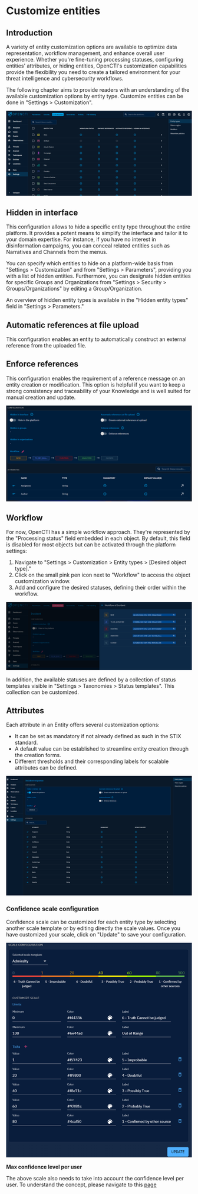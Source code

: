 # Customize entities

## Introduction

A variety of entity customization options are available to optimize data representation, workflow management, and enhance overall user experience. Whether you're fine-tuning processing statuses, configuring entities' attributes, or hiding entities, OpenCTI's customization capabilities provide the flexibility you need to create a tailored environment for your threat intelligence and cybersecurity workflows.

The following chapter aims to provide readers with an understanding of the available customization options by entity type. Customize entities can be done in "Settings > Customization".

![Customization menu](./assets/customization-window.png)


## Hidden in interface

This configuration allows to hide a specific entity type throughout the entire platform. It provides a potent means to simplify the interface and tailor it to your domain expertise. For instance, if you have no interest in disinformation campaigns, you can conceal related entities such as Narratives and Channels from the menus.

You can specify which entities to hide on a platform-wide basis from "Settings > Customization" and from "Settings > Parameters", providing you with a list of hidden entities. Furthermore, you can designate hidden entities for specific Groups and Organizations from "Settings > Security > Groups/Organizations" by editing a Group/Organization.

An overview of hidden entity types is available in the "Hidden entity types" field in "Settings > Parameters."


## Automatic references at file upload

This configuration enables an entity to automatically construct an external reference from the uploaded file.


## Enforce references

This configuration enables the requirement of a reference message on an entity creation or modification. This option is helpful if you want to keep a strong consistency and traceability of your Knowledge and is well suited for manual creation and update.

![Entity configuration](./assets/entity-configuration.png)


<a id="workflow-section"></a>
## Workflow

For now, OpenCTI has a simple workflow approach. They're represented by the "Processing status" field embedded in each object. By default, this field is disabled for most objects but can be activated through the platform settings:

1. Navigate to "Settings > Customization > Entity types > [Desired object type]."
2. Click on the small pink pen icon next to "Workflow" to access the object customization window.
3. Add and configure the desired statuses, defining their order within the workflow.

![Workflow status](./assets/workflow-configuration.png)

In addition, the available statuses are defined by a collection of status templates visible in "Settings > Taxonomies > Status templates". This collection can be customized.


<a id="attributes-section"></a>
## Attributes

Each attribute in an Entity offers several customization options:

- It can be set as mandatory if not already defined as such in the STIX standard.
- A default value can be established to streamline entity creation through the creation forms.
- Different thresholds and their corresponding labels for scalable attributes can be defined.

![Mandatory attributes and default values](./assets/mandatory_and_default_attributes.png)


### Confidence scale configuration

Confidence scale can be customized for each entity type by selecting another scale template or by editing directly the scale values.
Once you have customized your scale, click on "Update" to save your configuration.

![Mandatory attributes and default values](./assets/confidence_scale_configuration.png)

**Max confidence level per user**

The above scale also needs to take into account the confidence level per user. To understand the concept, please navigate to this [page](https://docs.opencti.io/latest/usage/reliability-confidence/)